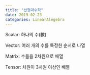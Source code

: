 ```yaml
---
title: "선형대수학"
date: 2019-02-23
categories: LinearAlegebra
---
```


Scalar: 하나의 수(數)

Vector: 여러 개의 수를 특정한 순서로 나열

Matrix: 수들을 2차원으로 배열

Tensor: 차원이 3차원 이상인 배열

